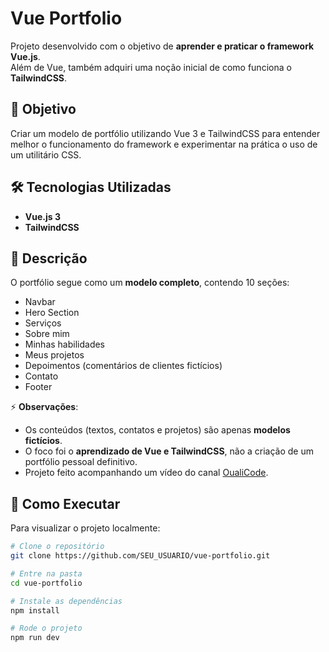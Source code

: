 # Vue Portfolio

Projeto desenvolvido com o objetivo de **aprender e praticar o framework Vue.js**.  
Além de Vue, também adquiri uma noção inicial de como funciona o **TailwindCSS**.

## 🎯 Objetivo
Criar um modelo de portfólio utilizando Vue 3 e TailwindCSS para entender melhor o funcionamento do framework e experimentar na prática o uso de um utilitário CSS.

## 🛠 Tecnologias Utilizadas
- **Vue.js 3**
- **TailwindCSS**

## 📜 Descrição
O portfólio segue como um **modelo completo**, contendo 10 seções:
- Navbar  
- Hero Section  
- Serviços  
- Sobre mim  
- Minhas habilidades  
- Meus projetos  
- Depoimentos (comentários de clientes fictícios)  
- Contato  
- Footer  

⚡ **Observações**:
- Os conteúdos (textos, contatos e projetos) são apenas **modelos fictícios**.  
- O foco foi o **aprendizado de Vue e TailwindCSS**, não a criação de um portfólio pessoal definitivo.  
- Projeto feito acompanhando um vídeo do canal [OualiCode](https://www.youtube.com/@OualiCode).

## 🚀 Como Executar
Para visualizar o projeto localmente:

```bash
# Clone o repositório
git clone https://github.com/SEU_USUARIO/vue-portfolio.git

# Entre na pasta
cd vue-portfolio

# Instale as dependências
npm install

# Rode o projeto
npm run dev
